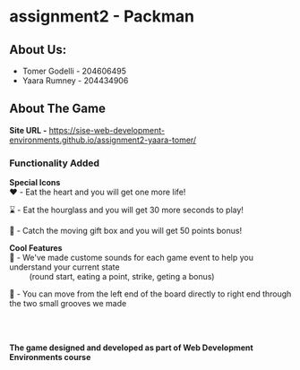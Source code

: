 # assignment2 - Packman

## About Us: 
  * Tomer Godelli - 204606495
  * Yaara Rumney - 204434906

## About The Game
  **Site URL -** https://sise-web-development-environments.github.io/assignment2-yaara-tomer/

  ### Functionality Added
  **Special Icons** 
  <br /> 
  :heart: - Eat the heart and you will get one more life!
  
  :hourglass: - Eat the hourglass and you will get 30 more seconds to play!
  
  :gift: - Catch the moving gift box and you will get 50 points bonus!
  
  
   **Cool Features** 
   <br /> 
  :musical_note: - We've made custome sounds for each game event to help you understand your current state <br /> 
  &nbsp; &nbsp; &nbsp; &nbsp;&nbsp; (round start, eating a point, strike, geting a bonus) 
  <br /> 
  
  :runner: - You can move from the left end of the board directly to right end through the two small grooves we made 

   <br /> 
   <br /> 
   
**The game designed and developed as part of Web Development Environments course**
